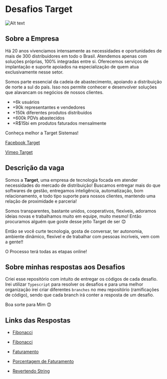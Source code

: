 # Desafios Target

![Alt text](https://s3.amazonaws.com/gupy5/production/companies/519/images/jobs/1338991/20211119050228341_picture.png 'Um desenho de dois jovens.')

## Sobre a Empresa

Há 20 anos vivenciamos intensamente as necessidades e oportunidades de mais de 300 distribuidores em todo o Brasil. Atendemos apenas com soluções próprias, 100% integradas entre si. Oferecemos serviços de implantação e suporte apoiados na especialização de quem atua exclusivamente nesse setor.

Somos parte essencial da cadeia de abastecimento, apoiando a distribuição de norte a sul do país. Isso nos permite conhecer e desenvolver soluções que alavancam os negócios de nossos clientes.

- +6k usuários
- +90k representantes e vendedores
- +150k diferentes produtos distribuídos
- +600k PDVs abastecidos
- +R$15bi em produtos faturados mensalmente

Conheça melhor a Target Sistemas!

[Facebook Target](https://www.facebook.com/targetsistemas 'Página do Facebook da Target.')

[Vimeo Target](https://www.vimeo.com/targetsistemas 'Página do Vimeo Target.')

## Descrição da vaga

Somos a **Target**, uma empresa de tecnologia focada em atender necessidades do mercado de distribuição! Buscamos entregar mais do que softwares de gestão, entregamos inteligência, automatização, bom relacionamento, e todo tipo suporte para nossos clientes, mantendo uma relação de proximidade e parceria!

Somos transparentes, bastante unidos, cooperativos, flexíveis, adoramos ideias novas e trabalhamos muito em equipe, muito mesmo! Então procuramos alguém que goste desse jeito Target de ser 😊

Então se você curte tecnologia, gosta de conversar, ter autonomia, ambiente dinâmico, flexível e de trabalhar com pessoas incríveis, vem com a gente!!

O Processo terá todas as etapas online!

## Sobre minhas respostas aos Desafios

Criei esse repositório com intuito de entregar os códigos de cada desafio. Irei utilizar `Typescript` para resolver os desafios e para uma melhor organização irei criar diferentes `branches` no meu repositório (ramificações de código), sendo que cada branch irá conter a resposta de um desafio.

Boa sorte para Mim 😊

## Links das Respostas

- [Fibonacci]('https://github.com/Robertosousa86/desafios-target/tree/soma/while')

- [Fibonacci]('https://github.com/Robertosousa86/desafios-target/tree/fibonacci')

- [Faturamento]('https://github.com/Robertosousa86/desafios-target/tree/faturamento')

- [Porcentagem de Faturamento]('https://github.com/Robertosousa86/desafios-target/tree/porcentagem-faturamento')

- [Revertendo String]('https://github.com/Robertosousa86/desafios-target/tree/revertendo-string')
